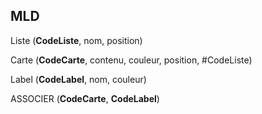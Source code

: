 ## MLD

Liste (**CodeListe**, nom, position)

Carte (**CodeCarte**, contenu, couleur, position, #CodeListe)

Label (**CodeLabel**, nom, couleur)

ASSOCIER (**CodeCarte**, **CodeLabel**)
